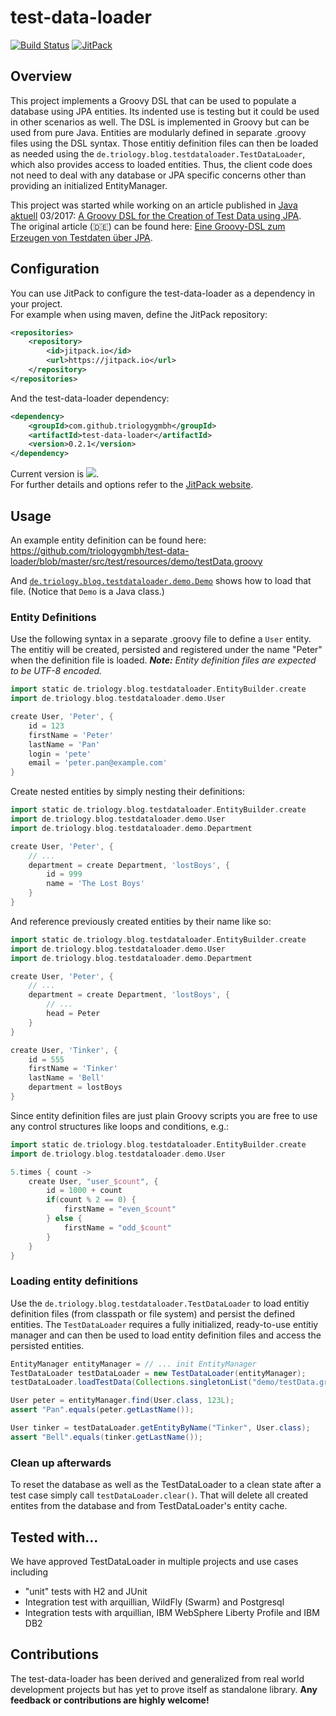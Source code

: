 # test-data-loader 
 [![Build Status](https://travis-ci.org/triologygmbh/test-data-loader.svg?branch=master)](https://travis-ci.org//triologygmbh/test-data-loader)
[![JitPack](https://jitpack.io/v//triologygmbh/test-data-loader.svg)](https://jitpack.io/#/triologygmbh/test-data-loader)

## Overview
This project implements a Groovy DSL that can be used to populate a database using JPA entities. Its indented use is testing but it could be used in other scenarios as well.
The DSL is implemented in Groovy but can be used from pure Java. Entities are modularly defined in separate .groovy files using the DSL syntax. Those entitiy definition files can then be loaded as needed using the `de.triology.blog.testdataloader.TestDataLoader`, which also provides access to loaded entities. Thus, the client code does not need to deal with any database or JPA specific concerns other than providing an initialized EntityManager.

This project was started while working on an article published in [Java aktuell](http://www.ijug.eu/java-aktuell/das-magazin.html) 03/2017: 
[A Groovy DSL for the Creation of Test Data using JPA](https://www.triology.de/en/blog-entries/groovy-dsl-test-data).  
The original article (🇩🇪) can be found here: [Eine Groovy-DSL zum Erzeugen von Testdaten über JPA](https://www.triology.de/blog/groovy-dsl-testdaten). 

## Configuration
You can use JitPack to configure the test-data-loader as a dependency in your project.<br/>
For example when using maven, define the JitPack repository:
```XML
<repositories>
    <repository>
        <id>jitpack.io</id>
        <url>https://jitpack.io</url>
    </repository>
</repositories>
```
And the test-data-loader dependency:
```XML
<dependency>
    <groupId>com.github.triologygmbh</groupId>
    <artifactId>test-data-loader</artifactId>
    <version>0.2.1</version>
</dependency>
```
Current version is [![](https://jitpack.io/v/triologygmbh/test-data-loader.svg)](https://jitpack.io/#triologygmbh/test-data-loader).<br/> 
For further details and options refer to the [JitPack website](https://jitpack.io/#triologygmbh/test-data-loader).

## Usage
An example entity definition can be found here: https://github.com/triologygmbh/test-data-loader/blob/master/src/test/resources/demo/testData.groovy

And [`de.triology.blog.testdataloader.demo.Demo`](https://github.com/triologygmbh/test-data-loader/blob/master/src/test/java/de/triology/blog/testdataloader/demo/Demo.java) shows how to load that file. (Notice that `Demo` is a Java class.)

### Entity Definitions
Use the following syntax in a separate .groovy file to define a `User` entity. The entitiy will be created, persisted and registered under the name "Peter" when the definition file is loaded. _**Note:** Entity definition files are expected to be UTF-8 encoded._
```Groovy
import static de.triology.blog.testdataloader.EntityBuilder.create
import de.triology.blog.testdataloader.demo.User

create User, 'Peter', {
    id = 123
    firstName = 'Peter'
    lastName = 'Pan'
    login = 'pete'
    email = 'peter.pan@example.com'
}
```
Create nested entities by simply nesting their definitions:
```Groovy
import static de.triology.blog.testdataloader.EntityBuilder.create
import de.triology.blog.testdataloader.demo.User
import de.triology.blog.testdataloader.demo.Department

create User, 'Peter', {
    // ...
    department = create Department, 'lostBoys', {
        id = 999
        name = 'The Lost Boys'
    }
}
```
And reference previously created entities by their name like so: 
```Groovy
import static de.triology.blog.testdataloader.EntityBuilder.create
import de.triology.blog.testdataloader.demo.User
import de.triology.blog.testdataloader.demo.Department

create User, 'Peter', {
    // ...
    department = create Department, 'lostBoys', {
        // ...
        head = Peter
    }
}

create User, 'Tinker', {
    id = 555
    firstName = 'Tinker'
    lastName = 'Bell'
    department = lostBoys
}
```
Since entity definition files are just plain Groovy scripts you are free to use any control structures like loops and conditions, e.g.:
```Groovy
import static de.triology.blog.testdataloader.EntityBuilder.create
import de.triology.blog.testdataloader.demo.User

5.times { count ->
    create User, "user_$count", {
        id = 1000 + count
        if(count % 2 == 0) {
            firstName = "even_$count"
        } else {
            firstName = "odd_$count"
        }
    }
}
```

### Loading entity definitions
Use the `de.triology.blog.testdataloader.TestDataLoader` to load entitiy definition files (from classpath or file system) and persist the defined entities. 
The `TestDataLoader` requires a fully initialized, ready-to-use entitiy manager and can then be used to load entity definition files and access the persisted entities.
```Java
EntityManager entityManager = // ... init EntityManager
TestDataLoader testDataLoader = new TestDataLoader(entityManager);
testDataLoader.loadTestData(Collections.singletonList("demo/testData.groovy"));

User peter = entityManager.find(User.class, 123L);
assert "Pan".equals(peter.getLastName());

User tinker = testDataLoader.getEntityByName("Tinker", User.class);
assert "Bell".equals(tinker.getLastName());
```

### Clean up afterwards
To reset the database as well as the TestDataLoader to a clean state after a test case simply call `testDataLoader.clear()`. That will delete all created entites from the database and from TestDataLoader's entity cache.

## Tested with...

We have approved TestDataLoader in multiple projects and use cases including

* "unit" tests with H2 and JUnit
* Integration test with arquillian, WildFly (Swarm) and Postgresql
* Integration tests with arquillian, IBM WebSphere Liberty Profile and IBM DB2

## Contributions
The test-data-loader has been derived and generalized from real world development projects but has yet to prove itself as standalone library. **Any feedback or contributions are highly welcome!**
